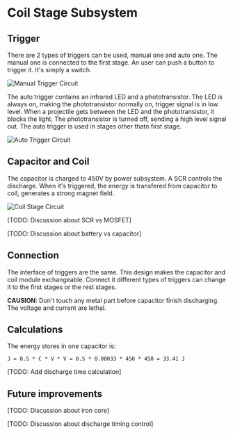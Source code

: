 # Coil Stage Subsystem

## Trigger

There are 2 types of triggers can be used, manual one and auto one. The manual one is connected to the first stage. An user can push a button to trigger it. It's simply a switch.

![Manual Trigger Circuit](Img/ManualTriggerCircuit.png)

The auto trigger contains an infrared LED and a phototransistor. The LED is always on, making the phototransistor normally on, trigger signal is in low level. When a projectile gets between the LED and the phototransistor, it blocks the light. The phototransistor is turned off, sending a high level signal out. The auto trigger is used in stages other thatn first stage.

![Auto Trigger Circuit](Img/AutoTriggerCircuit.png)

## Capacitor and Coil

The capacitor is charged to 450V by power subsystem. A SCR controls the discharge. When it's triggered, the energy is transfered from capacitor to coil, generates a strong magnet field.

![Coil Stage Circuit](Img/CoilStageCircuit.png)

[TODO: Discussion about SCR vs MOSFET]

[TODO: Discussion about battery vs capacitor]

## Connection

The interface of triggers are the same. This design makes the capacitor and coil module exchangeable. Connect it different types of triggers can change it to the first stages or the rest stages.

**CAUSION**: Don't touch any metal part before capacitor finish discharging. The voltage and current are lethal.

## Calculations

The energy stores in one capacitor is:

`J = 0.5 * C * V * V = 0.5 * 0.00033 * 450 * 450 = 33.41 J`

[TODO: Add discharge time calculation]

## Future improvements

[TODO: Discussion about iron core]

[TODO: Discussion about discharge timing control]

